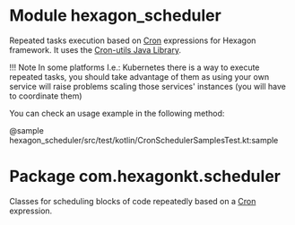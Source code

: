 
# Module hexagon_scheduler

Repeated tasks execution based on [Cron] expressions for Hexagon framework. It uses the
[Cron-utils Java Library].

!!! Note
    In some platforms I.e.: Kubernetes there is a way to execute repeated tasks, you should take
    advantage of them as using your own service will raise problems scaling those services'
    instances (you will have to coordinate them)

You can check an usage example in the following method:

@sample hexagon_scheduler/src/test/kotlin/CronSchedulerSamplesTest.kt:sample

# Package com.hexagonkt.scheduler

Classes for scheduling blocks of code repeatedly based on a [Cron] expression.

[Cron]: https://en.wikipedia.org/wiki/Cron
[Cron-utils Java Library]: http://cron-parser.com
